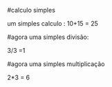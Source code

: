 #calculo simples

um simples calculo :
  10+15 = 25

#agora uma simples divisão:

3/3 =1

#agora uma simples multiplicação

2*3 = 6
